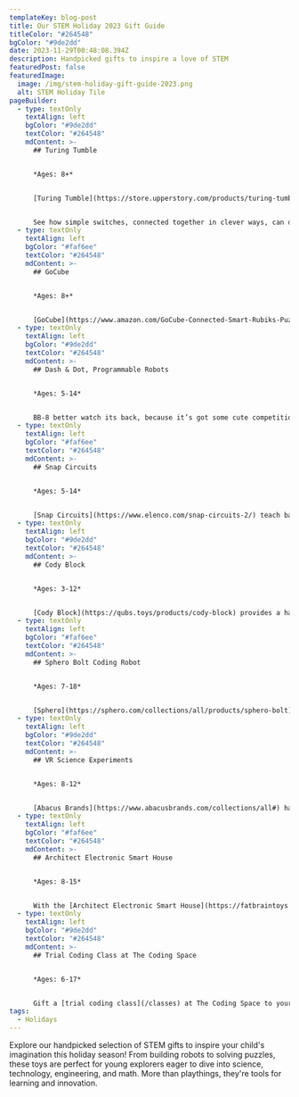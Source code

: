 ```yaml
---
templateKey: blog-post
title: Our STEM Holiday 2023 Gift Guide
titleColor: "#264548"
bgColor: "#9de2dd"
date: 2023-11-29T00:48:08.394Z
description: Handpicked gifts to inspire a love of STEM
featuredPost: false
featuredImage:
  image: /img/stem-holiday-gift-guide-2023.png
  alt: STEM Holiday Tile
pageBuilder:
  - type: textOnly
    textAlign: left
    bgColor: "#9de2dd"
    textColor: "#264548"
    mdContent: >-
      ## Turing Tumble


      *Ages: 8+*


      [Turing Tumble](https://store.upperstory.com/products/turing-tumble) is a new type of game where players build mechanical computers powered by marbles to solve logic puzzles. Use ramps, crossovers, bits, interceptors, gears, and gear bits to build marble-powered computers that can generate patterns, do logic, count, add, subtract, multiply, divide, and much, much more.


      See how simple switches, connected together in clever ways, can do incredibly smart things. Discover how computers work!
  - type: textOnly
    textAlign: left
    bgColor: "#faf6ee"
    textColor: "#264548"
    mdContent: >-
      ## G﻿oCube


      *Ages: 8+*


      [GoCube](https://www.amazon.com/GoCube-Connected-Smart-Rubiks-Puzzle/dp/B07W7TGWDR?asc_source=verso&asc_campaign=5bea0c51798a4365ec16fdca%7CjHML6y7adswSFJzs3MDToq&asc_refurl=https%3A%2F%2Fwww.wired.com%2Fgallery%2Fbest-stem-toys-for-kids%2F&ascsubtag=5bea0c51798a4365ec16fdca&tag=w050b-20) is a smart Bluetooth-enabled Rubik's cube that brings a new and engaging twist to the classic puzzle. Quickly charge, connect, and let the app take you through exciting lessons, games, online competitions, and mental exercises with friends and cubers from all over the world. Master the cube and track your progress in real time!
  - type: textOnly
    textAlign: left
    bgColor: "#9de2dd"
    textColor: "#264548"
    mdContent: >-
      ## Dash & Dot, Programmable Robots


      *Ages: 5-14*


      BB-8 better watch its back, because it’s got some cute competition. [Dash and Dot](https://www.makewonder.com/), the programmable robots, are award-winning Toys of the Year and are beloved by kids and teachers around the world. Kids can program these smart bots to move, sing, dance, flash their lights, respond to voices, make sounds, and even tell a story.
  - type: textOnly
    textAlign: left
    bgColor: "#faf6ee"
    textColor: "#264548"
    mdContent: >-
      ## Snap Circuits


      *Ages: 5-14*


      [Snap Circuits](https://www.elenco.com/snap-circuits-2/) teach basic engineering, electronics and circuitry concepts by using building components with snaps to assemble electronic circuits on a simple “rows-and-columns” base grid. Future engineers can build a huge variety of projects like radios, digital voice recorders, burglar alarms, doorbells and other awesome circuitry.
  - type: textOnly
    textAlign: left
    bgColor: "#9de2dd"
    textColor: "#264548"
    mdContent: >-
      ## Cody Block


      *Ages: 3-12*


      [Cody Block](https://qubs.toys/products/cody-block) provides a hands-on, fun-filled journey into the realms of computational thinking and basic coding principles. Blending traditional wooden toys and modern technology, Cody is more than just a toy—it's a launchpad for the curious young minds.
  - type: textOnly
    textAlign: left
    bgColor: "#faf6ee"
    textColor: "#264548"
    mdContent: >-
      ## Sphero Bolt Coding Robot


      *Ages: 7-18*


      [Sphero](https://sphero.com/collections/all/products/sphero-bolt) is a tiny robot with a big personality. It comes with many different sensors, and can be programmed entirely by your child using either straightforward block-coding language or Javascript. Introduce your child to coding, robotics, and engineering with a spherical buddy!
  - type: textOnly
    textAlign: left
    bgColor: "#9de2dd"
    textColor: "#264548"
    mdContent: >-
      ## VR Science Experiments


      *Ages: 8-12*


      [Abacus Brands](https://www.abacusbrands.com/collections/all#) has invented toys that teach STEM through Virtual Reality! Using a simple set of VR goggles, kids can explore the solar system, learn the science of cooking, or even get a lesson from everyone’s favorite TV scientist, Bill Nye.
  - type: textOnly
    textAlign: left
    bgColor: "#faf6ee"
    textColor: "#264548"
    mdContent: >-
      ## Architect Electronic Smart House


      *Ages: 8-15*


      With the [Architect Electronic Smart House](https://fatbraintoys.com/toy_companies/smartlab/architech_electronic_smart_house.cfm), kids can design, build, and electrify! After building a custom structure with snap-together baseboards and wall/floor panels, your child can make their dream home come to life with wires, switches, lights, noisemakers, and more.
  - type: textOnly
    textAlign: left
    bgColor: "#9de2dd"
    textColor: "#264548"
    mdContent: >-
      ## Trial Coding Class at The Coding Space


      *Ages: 6-17*


      Gift a [trial coding class](/classes) at The Coding Space to your curious coder. Our coding classes bring students together each week to make progress on individual projects, dive into hands-on activities, and explore opportunities for self-expression. [The Coding Space](https://www.thecodingspace.com/) is the leading provider of coding education in NYC and has been recognized in Time Out, Nickelodeon, Good Morning America, and more.
tags:
  - Holidays
---
```

Explore our handpicked selection of STEM gifts to inspire your child's imagination this holiday season! From building robots to solving puzzles, these toys are perfect for young explorers eager to dive into science, technology, engineering, and math. More than playthings, they're tools for learning and innovation.